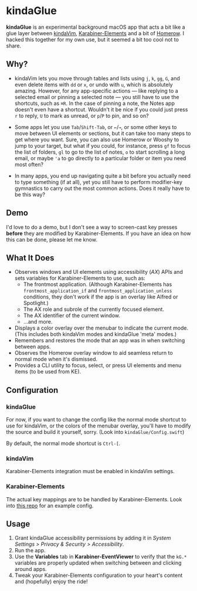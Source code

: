 # kindaGlue

**kindaGlue** is an experimental background macOS app that acts a bit like a glue layer between [kindaVim](https://github.com/godbout/kindaVim.blahblah), [Karabiner-Elements](https://github.com/pqrs-org/Karabiner-Elements) and a bit of [Homerow](https://github.com/nchudleigh/homerow). I hacked this together for my own use, but it seemed a bit too cool not to share.

## Why?

- kindaVim lets you move through tables and lists using `j`, `k`, `gg`, `G`, and even delete items with `dd` or `x`, or undo with `u`, which is absolutely amazing. However, for any app-specific actions — like replying to a selected email or pinning a selected note — you still have to use the shortcuts, such as `⌘R`. In the case of pinning a note, the Notes app doesn't even have a shortcut. Wouldn't it be nice if you could just press `r` to reply, `U` to mark as unread, or `p`/`P` to pin, and so on?

- Some apps let you use `Tab`/`Shift-Tab`, or `←`/`→`, or some other keys to move between UI elements or sections, but it can take too many steps to get where you want. Sure, you can also use Homerow or Wooshy to jump to your target, but what if you could, for instance, press `gf` to focus the list of folders, `gl` to go to the list of notes, `o` to start scrolling a long email, or maybe `'a` to go directly to a particular folder or item you need most often?

- In many apps, you end up navigating quite a bit before you actually need to type something (if at all), yet you still have to perform modifier-key gymnastics to carry out the most common actions. Does it really have to be this way?

## Demo

I'd love to do a demo, but I don't see a way to screen-cast key presses **before** they are modified by Karabiner-Elements. If you have an idea on how this can be done, please let me know.

## What It Does

- Observes windows and UI elements using accessibility (*AX*) APIs and sets variables for Karabiner-Elements to use, such as:
   - The frontmost application. (Although Karabiner-Elements has `frontmost_application_if` and `frontmost_application_unless` conditions, they don't work if the app is an overlay like Alfred or Spotlight.)
   - The AX role and subrole of the currently focused element.
   - The AX identifier of the current window.
   - ...and more.
- Displays a color overlay over the menubar to indicate the current mode. (This includes both kindaVim modes and kindaGlue 'meta' modes.)
- Remembers and restores the mode that an app was in when switching between apps.
- Observes the Homerow overlay window to aid seamless return to normal mode when it's dismissed.
- Provides a CLI utility to focus, select, or press UI elements and menu items (to be used from KE).

## Configuration

### kindaGlue
For now, if you want to change the config like the normal mode shortcut to use for kindaVim, or the colors of the menubar overlay, you'll have to modify the source and build it yourself, sorry. (Look into `kindaGlue/Config.swift`)

By default, the normal mode shortcut is `Ctrl-[`.

### kindaVim
Karabiner-Elements integration must be enabled in kindaVim settings.

### Karabiner-Elements
The actual key mappings are to be handled by Karabiner-Elements. Look into [this repo](https://github.com/why-trv/kindaGlue-karabiner.ts-config) for an example config.

## Usage

1. Grant kindaGlue accessibility permissions by adding it in *System Settings > Privacy & Security > Accessibility*.
2. Run the app.
3. Use the **Variables** tab in **Karabiner-EventViewer** to verify that the `kG.*` variables are properly updated when switching between and clicking around apps.
4. Tweak your Karabiner-Elements configuration to your heart's content and (hopefully) enjoy the ride!